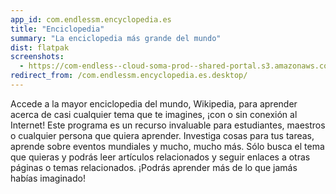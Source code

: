 ```yaml
---
app_id: com.endlessm.encyclopedia.es
title: "Enciclopedia"
summary: "La enciclopedia más grande del mundo"
dist: flatpak
screenshots:
  - https://com-endless--cloud-soma-prod--shared-portal.s3.amazonaws.com/apps.334.screenshots.eca0ac45-7232-4f4c-95db-e444972cfd47_201903211903765858.png
redirect_from: /com.endlessm.encyclopedia.es.desktop/
---
```


<p>Accede a la mayor enciclopedia del mundo, Wikipedia, para aprender acerca de casi cualquier tema que te imagines, ¡con o sin conexión al Internet! Este programa es un recurso invaluable para estudiantes, maestros o cualquier persona que quiera aprender. Investiga cosas para tus tareas, aprende sobre eventos mundiales y mucho, mucho más. Sólo busca el tema que quieras y podrás leer artículos relacionados y seguir enlaces a otras páginas o temas relacionados. ¡Podrás aprender más de lo que jamás habías imaginado!</p>